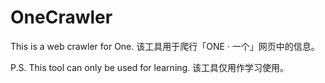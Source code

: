 # OneCrawler

This is a web crawler for One.
该工具用于爬行「ONE · 一个」网页中的信息。




P.S.
This tool can only be used for learning.
该工具仅用作学习使用。
